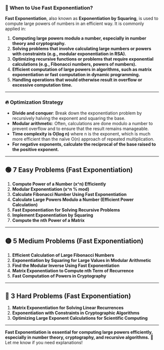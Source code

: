 ### 📌 **When to Use Fast Exponentiation?**  
**Fast Exponentiation**, also known as **Exponentiation by Squaring**, is used to compute large powers of numbers in an efficient way. It is commonly applied in:

1. **Computing large powers modulo a number, especially in number theory and cryptography.**
2. **Solving problems that involve calculating large numbers or powers with constraints (e.g., modular exponentiation in RSA).**
3. **Optimizing recursive functions or problems that require exponential calculations (e.g., Fibonacci numbers, powers of numbers).**
4. **Efficient computation of large powers in algorithms, such as matrix exponentiation or fast computation in dynamic programming.**
5. **Handling operations that would otherwise result in overflow or excessive computation time.**

---

### 🔥 **Optimization Strategy**  
- **Divide and conquer**: Break down the exponentiation problem by recursively halving the exponent and squaring the base.
- **Modular arithmetic**: Often, calculations are done modulo a number to prevent overflow and to ensure that the result remains manageable.
- **Time complexity is O(log n)** where n is the exponent, which is much more efficient than the naïve O(n) approach of repeated multiplication.
- **For negative exponents, calculate the reciprocal of the base raised to the positive exponent.**

---

## 🟢 **7 Easy Problems (Fast Exponentiation)**
1. **Compute Power of a Number (x^n) Efficiently**
2. **Modular Exponentiation (x^n % mod)**
3. **Calculate Fibonacci Number Using Fast Exponentiation**
4. **Calculate Large Powers Modulo a Number (Efficient Power Calculation)**
5. **Fast Exponentiation for Solving Recursive Problems**
6. **Implement Exponentiation by Squaring**
7. **Compute the nth Power of a Matrix**

---

## 🟡 **5 Medium Problems (Fast Exponentiation)**
1. **Efficient Calculation of Large Fibonacci Numbers**
2. **Exponentiation by Squaring for Large Values in Modular Arithmetic**
3. **Find the Modular Inverse Using Fast Exponentiation**
4. **Matrix Exponentiation to Compute nth Term of Recurrence**
5. **Fast Computation of Powers in Cryptography**

---

## 🔴 **3 Hard Problems (Fast Exponentiation)**
1. **Matrix Exponentiation for Solving Linear Recurrences**
2. **Exponentiation with Constraints in Cryptographic Algorithms**
3. **Optimizing Large Exponent Calculations for Scientific Computing**

---

**Fast Exponentiation is essential for computing large powers efficiently, especially in number theory, cryptography, and recursive algorithms.** 🚀 Let me know if you need explanations!
